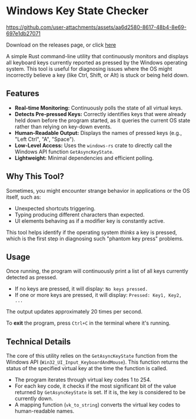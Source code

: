 # Windows Key State Checker



https://github.com/user-attachments/assets/aa6d2580-8617-48b4-8e69-697e1db27071

Download on the releases page, or click [here](https://github.com/TeamDman/input-debug/releases/download/v0.1.0/input-debug.exe)



A simple Rust command-line utility that continuously monitors and displays all keyboard keys currently reported as pressed by the Windows operating system. This tool is useful for diagnosing issues where the OS might incorrectly believe a key (like Ctrl, Shift, or Alt) is stuck or being held down.

## Features

*   **Real-time Monitoring:** Continuously polls the state of all virtual keys.
*   **Detects Pre-pressed Keys:** Correctly identifies keys that were already held down before the program started, as it queries the current OS state rather than relying on key-down events.
*   **Human-Readable Output:** Displays the names of pressed keys (e.g., "Left Ctrl", "A", "Space").
*   **Low-Level Access:** Uses the `windows-rs` crate to directly call the Windows API function `GetAsyncKeyState`.
*   **Lightweight:** Minimal dependencies and efficient polling.

## Why This Tool?

Sometimes, you might encounter strange behavior in applications or the OS itself, such as:
*   Unexpected shortcuts triggering.
*   Typing producing different characters than expected.
*   UI elements behaving as if a modifier key is constantly active.

This tool helps identify if the operating system *thinks* a key is pressed, which is the first step in diagnosing such "phantom key press" problems.

## Usage

Once running, the program will continuously print a list of all keys currently detected as pressed.

*   If no keys are pressed, it will display: `No keys pressed.`
*   If one or more keys are pressed, it will display: `Pressed: Key1, Key2, ...`

The output updates approximately 20 times per second.

To **exit** the program, press `Ctrl+C` in the terminal where it's running.

## Technical Details

The core of this utility relies on the `GetAsyncKeyState` function from the Windows API (`Win32_UI_Input_KeyboardAndMouse`). This function returns the status of the specified virtual key at the time the function is called.

*   The program iterates through virtual key codes 1 to 254.
*   For each key code, it checks if the most significant bit of the value returned by `GetAsyncKeyState` is set. If it is, the key is considered to be currently down.
*   A mapping function (`vk_to_string`) converts the virtual key codes to human-readable names.
